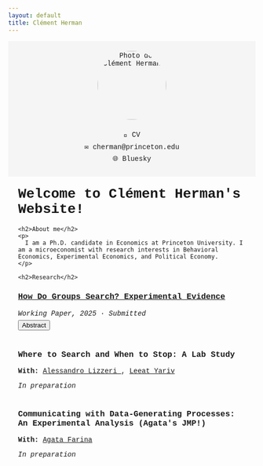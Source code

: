 ```yaml
---
layout: default
title: Clément Herman
---
```


<style>
  body {
  font-family: "Courier New", Courier, monospace;
}
  .container {
    display: flex;
    flex-wrap: wrap;
    max-width: 1000px;
    margin: 0 auto;
  }
  .sidebar {
    flex: 1 1 30%;
    padding: 20px;
    background-color: #f5f5f5;
    min-width: 200px;
    box-sizing: border-box;
    text-align: center;
  }
  .sidebar img {
    border-radius: 50%;
    width: 140px;
    height: 140px;
    object-fit: cover;
    margin-bottom: 15px;
  }
  .sidebar a {
    display: block;
    margin: 8px 0;
    text-decoration: none;
  }

  .main-content {
    flex: 1 1 70%;
    padding: 20px;
    box-sizing: border-box;
  }

  h1 {
    margin-top: 0;
  }

  .abstract {
    display: none;
    margin-top: 5px;
  }

  button {
    margin-top: 5px;
  }

  .project {
  margin-bottom: 40px;
}
</style>

<div class="container">

  <div class="sidebar">
    <img src="photo_clement_edit.jpg" alt="Photo de Clément Herman">
    <a href="https://drive.google.com/file/d/1TrC1MCd6kxQlAt9jsvOpUZAS79TmcFaq/view?usp=share_link" target="_blank">📄 CV</a>
    <a href="mailto:cherman@princeton.edu">✉️ cherman@princeton.edu</a>
    <a href="https://bsky.app/profile/clemherm.bsky.social" target="_blank">🌐 Bluesky</a>
  </div>

  <div class="main-content">
    <h1>Welcome to Clément Herman's Website!</h1>

    <h2>About me</h2>
    <p>
      I am a Ph.D. candidate in Economics at Princeton University. I am a microeconomist with research interests in Behavioral Economics, Experimental Economics, and Political Economy.
    </p>

    <h2>Research</h2>

<div class="project">
  <h3><a href="https://drive.google.com/file/d/1y5wnjRmn4bTxqYAMbl-4sAGgy0OrtrPL/view?usp=share_link" target="_blank">How Do Groups Search? Experimental Evidence</a></h3>
  <em>Working Paper, 2025 · Submitted</em><br>
  <button onclick="toggleAbstract('abs1')">Abstract</button>
  <div class="abstract" id="abs1">
    <p>Searching for a suitable alternative—whether in research teams, hiring committees, or households—is often a collective process, combining the trade-offs of individual search with the challenges of group decision-making. We study collective search in laboratory experiments, where groups of participants sequentially sample alternatives. We vary the stopping-decision rule and the alignment of group members’ preferences, and compare group behavior to that of individuals under otherwise identical conditions. Several patterns emerge. While individuals tend to undersearch, groups examine more alternatives, particularly when unanimity is required to stop. When preferences are aligned, group search generates beneficial effects: participants raise their standards, and low-value alternatives are more likely to be rejected. When preferences are misaligned, however, group search generates detrimental effects: high-value alternatives are often rejected, and participants adopt lower standards. These findings reveal a new channel, the sequential exploration of alternatives, through which groups can outperform or underperform individual decision-making.</p>
  </div>
</div>

<div class="project">
  <h3>Where to Search and When to Stop: A Lab Study</h3>
  <p>
    <strong>With:</strong> 
    <a href="https://sites.google.com/view/lizzeri" target="_blank" rel="noopener noreferrer">
      Alessandro Lizzeri
    </a>, 
    <a href="https://www.lyariv.com" target="_blank" rel="noopener noreferrer">
      Leeat Yariv
    </a>
  </p>
  <em>In preparation</em>
</div>




<div class="project">
  <h3>
    Communicating with Data-Generating Processes: An Experimental Analysis (Agata's JMP!)
  </h3>
  <p>
    <strong>With:</strong> 
    <a href="https://www.agatafarina.com" target="_blank" rel="noopener noreferrer">
      Agata Farina
    </a>
  </p>
  <em>In preparation</em>
</div>



  </div>
</div>

<script>
function toggleAbstract(id) {
  var x = document.getElementById(id);
  if (x.style.display === "none" || x.style.display === "") {
    x.style.display = "block";
  } else {
    x.style.display = "none";
  }
}
</script>
